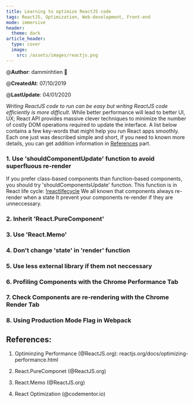 ```yaml
---
title: Learning to optimize ReactJS code
tags: ReactJS, Optimization, Web-development, Front-end
mode: immersive
header:
  theme: dark
article_header:
  type: cover
  image:
    src: /assets/images/reactjs.png
---
```


@**Author**: damminhtien :whale:

@**CreatedAt**: 07/10/2019

@**LastUpdate**: 04/01/2020

*Writing ReactJS code to run can be easy but writing ReactJS code efficiently is more difficult*. While better performance will lead to better UI, UX; React API provides massive clever techniques to minimize the number of costly DOM operations required to update the interface.  A list below contains a few key-words that might help you run React apps smoothly. Each one just was described simple and short, if you need to known more details, you can get addition information in [References](#References) part.

### 1. Use 'shouldComponentUpdate' function to avoid superfluous re-render
If you prefer class-based components than function-based components, you should try 'shouldComponentsUpdate' function. This function is in React life cycle:
[!reactlifecycle](/assets/images/reactlifecycle.png)
We all known that components always re-render when a state It prevent your components re-render if they are unneccessary.

### 2. Inherit 'React.PureComponent'

### 3. Use 'React.Memo'

### 4. Don't change 'state' in 'render' function

### 5. Use less external library if them not neccessary

### 6. Profiling Components with the Chrome Performance Tab

### 7. Check Components are re-rendering with the Chrome Render Tab

### 8. Using Production Mode Flag in Webpack

## References:

1. Optiminzing Performance (@ReactJS.org): reactjs.org/docs/optimizing-performance.html

2. React.PureComponet (@ReactJS.org)

3. React.Memo (@ReactJS.org)

4. React Optimization (@codementor.io)

